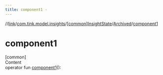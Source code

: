 ```yaml
---
title: component1 -
---
```

//[link](../../../index.md)/[com.tink.model.insights](../../index.md)/[[common]InsightState](../index.md)/[Archived](index.md)/[component1](component1.md)



# component1  
[common]  
Content  
operator fun [component1](component1.md)(): <ERROR CLASS>  



